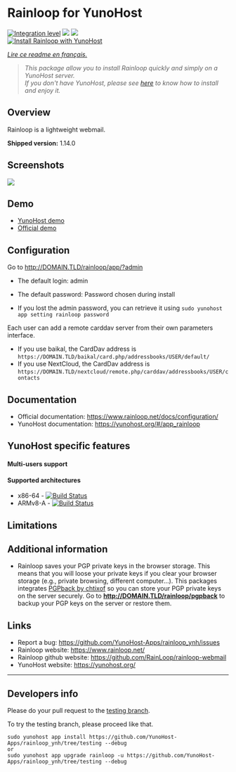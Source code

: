 # Rainloop for YunoHost

[![Integration level](https://dash.yunohost.org/integration/rainloop.svg)](https://dash.yunohost.org/appci/app/rainloop) ![](https://ci-apps.yunohost.org/ci/badges/rainloop.status.svg) ![](https://ci-apps.yunohost.org/ci/badges/rainloop.maintain.svg)  
[![Install Rainloop with YunoHost](https://install-app.yunohost.org/install-with-yunohost.png)](https://install-app.yunohost.org/?app=rainloop)

*[Lire ce readme en français.](./README_fr.md)*

> *This package allow you to install Rainloop quickly and simply on a YunoHost server.  
If you don't have YunoHost, please see [here](https://yunohost.org/#/install) to know how to install and enjoy it.*

## Overview

Rainloop is a lightweight webmail.

**Shipped version:** 1.14.0

## Screenshots

![](https://www.rainloop.net/static/media/screenshots/v2/12.png)

## Demo

* [YunoHost demo](https://demo.yunohost.org/rainloop/app/)
* [Official demo](https://mail.rainloop.net/)

## Configuration

Go to http://DOMAIN.TLD/rainloop/app/?admin

- The default login: admin
- The default password: Password chosen during install

- If you lost the admin password, you can retrieve it using `sudo yunohost app setting rainloop password`

Each user can add a remote carddav server from their own parameters interface.

- If you use baikal, the CardDav address is `https://DOMAIN.TLD/baikal/card.php/addressbooks/USER/default/`
- If you use NextCloud, the CardDav address is `https://DOMAIN.TLD/nextcloud/remote.php/carddav/addressbooks/USER/contacts`

## Documentation

 * Official documentation: https://www.rainloop.net/docs/configuration/
 * YunoHost documentation: https://yunohost.org/#/app_rainloop

## YunoHost specific features

#### Multi-users support

#### Supported architectures

* x86-64 - [![Build Status](https://ci-apps.yunohost.org/ci/logs/rainloop%20%28Apps%29.svg)](https://ci-apps.yunohost.org/ci/apps/rainloop/)
* ARMv8-A - [![Build Status](https://ci-apps-arm.yunohost.org/ci/logs/rainloop%20%28Apps%29.svg)](https://ci-apps-arm.yunohost.org/ci/apps/rainloop/)

## Limitations

## Additional information

* Rainloop saves your PGP private keys in the browser storage. This means that you will loose your private keys if you clear your browser storage (e.g., private browsing, different computer...). This packages integrates [PGPback by chtixof](https://github.com/chtixof/pgpback_ynh) so you can store your PGP private keys on the server securely. Go to **http://DOMAIN.TLD/rainloop/pgpback** to backup your PGP keys on the server or restore them.

## Links

 * Report a bug: https://github.com/YunoHost-Apps/rainloop_ynh/issues
 * Rainloop website: https://www.rainloop.net/
 * Rainloop github website: https://github.com/RainLoop/rainloop-webmail
 * YunoHost website: https://yunohost.org/

---

## Developers info

Please do your pull request to the [testing branch](https://github.com/YunoHost-Apps/rainloop_ynh/tree/testing).

To try the testing branch, please proceed like that.
```
sudo yunohost app install https://github.com/YunoHost-Apps/rainloop_ynh/tree/testing --debug
or
sudo yunohost app upgrade rainloop -u https://github.com/YunoHost-Apps/rainloop_ynh/tree/testing --debug
```
